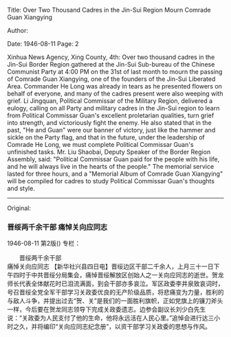 Title: Over Two Thousand Cadres in the Jin-Sui Region Mourn Comrade Guan Xiangying

Author:

Date: 1946-08-11
Page: 2

Xinhua News Agency, Xing County, 4th: Over two thousand cadres in the Jin-Sui Border Region gathered at the Jin-Sui Sub-bureau of the Chinese Communist Party at 4:00 PM on the 31st of last month to mourn the passing of Comrade Guan Xiangying, one of the founders of the Jin-Sui Liberated Area. Commander He Long was already in tears as he presented flowers on behalf of everyone, and many of the cadres present were also weeping with grief. Li Jingquan, Political Commissar of the Military Region, delivered a eulogy, calling on all Party and military cadres in the Jin-Sui region to learn from Political Commissar Guan's excellent proletarian qualities, turn grief into strength, and victoriously fight the enemy. He also stated that in the past, "He and Guan" were our banner of victory, just like the hammer and sickle on the Party flag, and that in the future, under the leadership of Comrade He Long, we must complete Political Commissar Guan's unfinished tasks. Mr. Liu Shaobai, Deputy Speaker of the Border Region Assembly, said: "Political Commissar Guan paid for the people with his life, and he will always live in the hearts of the people." The memorial service lasted for three hours, and a "Memorial Album of Comrade Guan Xiangying" will be compiled for cadres to study Political Commissar Guan's thoughts and style.



<hr /> 

Original: 


### 晋绥两千余干部  痛悼关向应同志

1946-08-11
第2版()
专栏：

　　晋绥两千余干部            
    痛悼关向应同志
    【新华社兴县四日电】晋绥边区干部二千余人，上月三十一日下午四时于中共晋绥分局集会，痛悼晋绥解放区创始人之一关向应同志的逝世。贺龙师长代表全体献花时已泪流满面，到会干部亦多哀泣。军区政委李井泉致哀词时，号召晋绥全党全军干部学习关政委优良的无产阶级品质，将悲痛变为力量，胜利的与敌人斗争，并提出过去“贺、关”是我们的一面胜利旗帜，正如党旗上的镰刀斧头一样，今后要在贺龙同志领导下完成关政委遗志。边参会副议长刘少白先生说：“关政委为人民支付了他的生命，他将永远活在人民心里。”追悼会进行达三小时之久，并将编印“关向应同志纪念册”，以资干部学习关政委的思想与作风。
